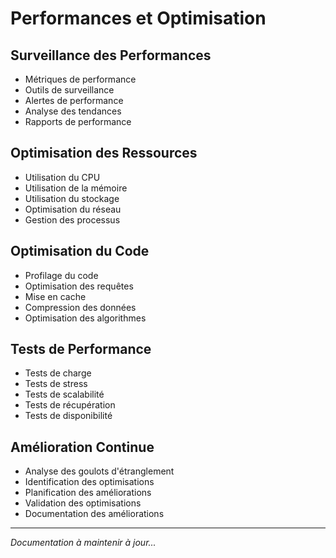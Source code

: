 # Performances et Optimisation

## Surveillance des Performances
- Métriques de performance
- Outils de surveillance
- Alertes de performance
- Analyse des tendances
- Rapports de performance

## Optimisation des Ressources
- Utilisation du CPU
- Utilisation de la mémoire
- Utilisation du stockage
- Optimisation du réseau
- Gestion des processus

## Optimisation du Code
- Profilage du code
- Optimisation des requêtes
- Mise en cache
- Compression des données
- Optimisation des algorithmes

## Tests de Performance
- Tests de charge
- Tests de stress
- Tests de scalabilité
- Tests de récupération
- Tests de disponibilité

## Amélioration Continue
- Analyse des goulots d'étranglement
- Identification des optimisations
- Planification des améliorations
- Validation des optimisations
- Documentation des améliorations

---
*Documentation à maintenir à jour...* 